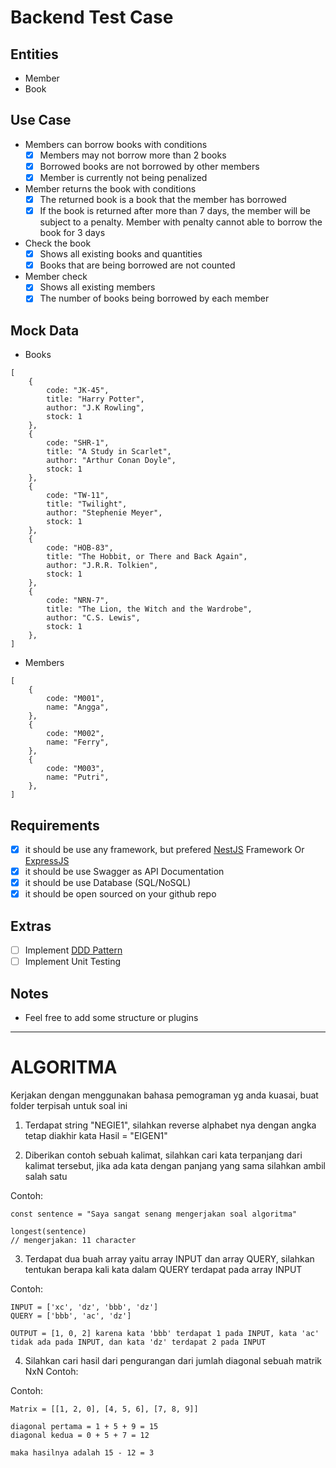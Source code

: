 # Backend Test Case

## Entities

- Member
- Book

## Use Case

- Members can borrow books with conditions
    - [x]  Members may not borrow more than 2 books
    - [x]  Borrowed books are not borrowed by other members
    - [x]  Member is currently not being penalized
- Member returns the book with conditions
    - [x]  The returned book is a book that the member has borrowed
    - [x]  If the book is returned after more than 7 days, the member will be subject to a penalty. Member with penalty cannot able to borrow the book for 3 days
- Check the book
    - [x]  Shows all existing books and quantities
    - [x]  Books that are being borrowed are not counted
- Member check
    - [x]  Shows all existing members
    - [x]  The number of books being borrowed by each member

## Mock Data

- Books

```tsx
[
    {
        code: "JK-45",
        title: "Harry Potter",
        author: "J.K Rowling",
        stock: 1
    },
    {
        code: "SHR-1",
        title: "A Study in Scarlet",
        author: "Arthur Conan Doyle",
        stock: 1
    },
    {
        code: "TW-11",
        title: "Twilight",
        author: "Stephenie Meyer",
        stock: 1
    },
    {
        code: "HOB-83",
        title: "The Hobbit, or There and Back Again",
        author: "J.R.R. Tolkien",
        stock: 1
    },
    {
        code: "NRN-7",
        title: "The Lion, the Witch and the Wardrobe",
        author: "C.S. Lewis",
        stock: 1
    },
]
```

- Members

```tsx
[
    {
        code: "M001",
        name: "Angga",
    },
    {
        code: "M002",
        name: "Ferry",
    },
    {
        code: "M003",
        name: "Putri",
    },
]
```

## Requirements

- [x]  it should be use any framework, but prefered [NestJS](https://nestjs.com/) Framework Or [ExpressJS](https://expressjs.com/)
- [x]  it should be use Swagger as API Documentation
- [x]  it should be use Database (SQL/NoSQL)
- [x]  it should be open sourced on your github repo

## Extras

- [ ]  Implement [DDD Pattern]([https://khalilstemmler.com/articles/categories/domain-driven-design/](https://khalilstemmler.com/articles/categories/domain-driven-design/))
- [ ]  Implement Unit Testing

## Notes
- Feel free to add some structure or plugins


------

# ALGORITMA
Kerjakan dengan menggunakan bahasa pemograman yg anda kuasai, buat folder terpisah untuk soal ini

1. Terdapat string "NEGIE1", silahkan reverse alphabet nya dengan angka tetap diakhir kata Hasil = "EIGEN1"

2. Diberikan contoh sebuah kalimat, silahkan cari kata terpanjang dari kalimat tersebut, jika ada kata dengan panjang yang sama silahkan ambil salah satu

Contoh:  
```
const sentence = "Saya sangat senang mengerjakan soal algoritma"

longest(sentence) 
// mengerjakan: 11 character
```
3. Terdapat dua buah array yaitu array INPUT dan array QUERY, silahkan tentukan berapa kali kata dalam QUERY terdapat pada array INPUT

Contoh:  
```
INPUT = ['xc', 'dz', 'bbb', 'dz']  
QUERY = ['bbb', 'ac', 'dz']  

OUTPUT = [1, 0, 2] karena kata 'bbb' terdapat 1 pada INPUT, kata 'ac' tidak ada pada INPUT, dan kata 'dz' terdapat 2 pada INPUT
```

4. Silahkan cari hasil dari pengurangan dari jumlah diagonal sebuah matrik NxN Contoh:

Contoh:
```
Matrix = [[1, 2, 0], [4, 5, 6], [7, 8, 9]]

diagonal pertama = 1 + 5 + 9 = 15 
diagonal kedua = 0 + 5 + 7 = 12 

maka hasilnya adalah 15 - 12 = 3
```